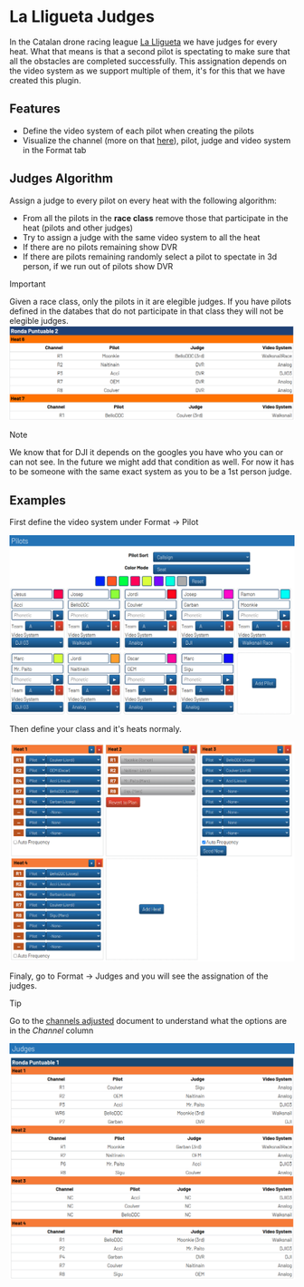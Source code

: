 # La Lligueta Judges

In the Catalan drone racing league [La Lligueta](https://lalligueta.com/) we have judges for every heat. What that means is that a second pilot is spectating to make sure that all the obstacles are completed successfully. This assignation depends on the video system as we support multiple of them, it's for this that we have created this plugin.

## Features
- Define the video system of each pilot when creating the pilots
- Visualize the channel (more on that [here](doc/Channels%20Adjusted.md)), pilot, judge and video system in the Format tab

## Judges Algorithm
Assign a judge to every pilot on every heat with the following algorithm:
- From all the pilots in the **race class** remove those that participate in the heat (pilots and other judges)
- Try to assign a judge with the same video system to all the heat
- If there are no pilots remaining show DVR
- If there are pilots remaining randomly select a pilot to spectate in 3d person, if we run out of pilots show DVR

> [!IMPORTANT]
> Given a race class, only the pilots in it are elegible judges. If you have pilots defined in the databes that do not participate in that class they will not be elegible judges.
> ![Judges assignation](doc/img/Only%20using%20class%20pilots.png)

> [!NOTE]
> We know that for DJI it depends on the googles you have who you can or can not see. In the future we might add that condition as well. For now it has to be someone with the same exact system as you to be a 1st person judge.

## Examples
First define the video system under Format -> Pilot

![Pilot definition](doc/img/Pilots%20definition.png)

Then define your class and it's heats normaly.

![Class definition](doc/img/Class%20and%20heats.png)


Finaly, go to Format -> Judges and you will see the assignation of the judges.

> [!TIP]
> Go to the [channels adjusted](doc/Channels%20Adjusted.md) document to understand what the options are in the *Channel* column


![Judges assignation](doc/img/Judges.png)
